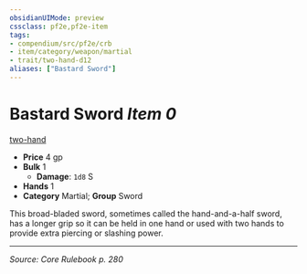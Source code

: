 ```yaml
---
obsidianUIMode: preview
cssclass: pf2e,pf2e-item
tags:
- compendium/src/pf2e/crb
- item/category/weapon/martial
- trait/two-hand-d12
aliases: ["Bastard Sword"]
---
```

# Bastard Sword *Item 0*  
[two-hand <d12>](rules/traits/two-hand-d12.md "Two-Hand Weapon Trait")  

- **Price** 4 gp
- **Bulk** 1
  - **Damage**: `1d8` S
- **Hands** 1
- **Category** Martial; **Group** Sword 

This broad-bladed sword, sometimes called the hand-and-a-half sword, has a longer grip so it can be held in one hand or used with two hands to provide extra piercing or slashing power.


---
*Source: Core Rulebook p. 280*